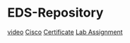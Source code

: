 # EDS-Repository
[video](https://preskilet.com/202401040203@mitaoe.ac.in)
[Cisco](./CiscoCertificates(CS3-76).pdf)
[Certificate](./EDSACTIVUTY-2...(1).pdf)
[Lab Assignment](./EDSLAB.pdf)

